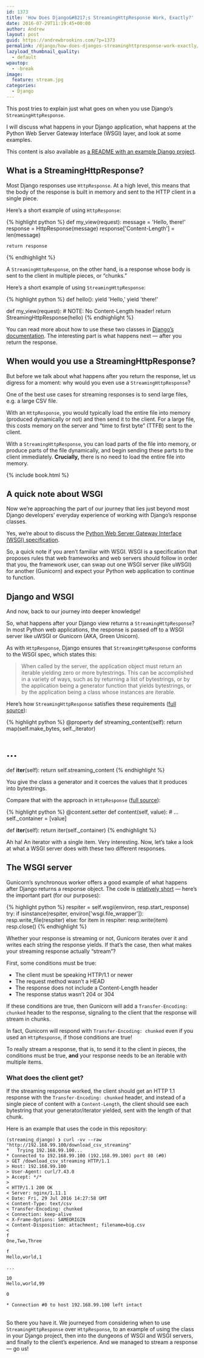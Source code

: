 ```yaml
---
id: 1373
title: 'How Does Django&#8217;s StreamingHttpResponse Work, Exactly?'
date: 2016-07-29T11:19:45+00:00
author: Andrew
layout: post
guid: https://andrewbrookins.com/?p=1373
permalink: /django/how-does-djangos-streaminghttpresponse-work-exactly/
lazyload_thumbnail_quality:
  - default
wpautop:
  - -break
image:
  feature: stream.jpg
categories:
  - Django
---
```

This post tries to explain just what goes on when you use Django&#8217;s `StreamingHttpResponse`.

I will discuss what happens in your Django application, what happens at the Python Web Server Gateway Interface (WSGI) layer, and look at some examples.

This content is also available as [a README with an example Django project](https://github.com/abrookins/streaming_django).

## What is a StreamingHttpResponse?

Most Django responses use `HttpResponse`. At a high level, this means that the body of the response is built in memory and sent to the HTTP client in a single piece.

Here&#8217;s a short example of using `HttpResponse`:

{% highlight python %}
def my_view(request):
    message = 'Hello, there!'
    response =  HttpResponse(message)
    response['Content-Length'] = len(message)

    return response
{% endhighlight %}

A `StreamingHttpResponse`, on the other hand, is a response whose body is sent to the client in multiple pieces, or &#8220;chunks.&#8221;

Here&#8217;s a short example of using `StreamingHttpResponse`:

{% highlight python %}
def hello():
    yield 'Hello,'
    yield 'there!'

def my_view(request):
    # NOTE: No Content-Length header!
    return StreamingHttpResponse(hello)
{% endhighlight %}

You can read more about how to use these two classes in [Django&#8217;s documentation](https://docs.djangoproject.com/en/1.9/ref/request-response/). The interesting part is what happens next &#8212; after you return the response.

## When would you use a StreamingHttpResponse?

But before we talk about what happens after you return the response, let us digress for a moment: why would you even use a `StreamingHttpResponse`?

One of the best use cases for streaming responses is to send large files, e.g. a large CSV file.

With an `HttpResponse`, you would typically load the entire file into memory (produced dynamically or not) and then send it to the client. For a large file, this costs memory on the server and &#8220;time to first byte&#8221; (TTFB) sent to the client.

With a `StreamingHttpResponse`, you can load parts of the file into memory, or produce parts of the file dynamically, and begin sending these parts to the client immediately. **Crucially,** there is no need to load the entire file into memory.

{% include book.html %}

## A quick note about WSGI

Now we&#8217;re approaching the part of our journey that lies just beyond most Django developers&#8217; everyday experience of working with Django&#8217;s response classes.

Yes, we&#8217;re about to discuss the [Python Web Server Gateway Interface (WSGI) specification](https://www.python.org/dev/peps/pep-3333/).

So, a quick note if you aren&#8217;t familiar with WSGI. WSGI is a specification that proposes rules that web frameworks and web servers should follow in order that you, the framework user, can swap out one WSGI server (like uWSGI) for another (Gunicorn) and expect your Python web application to continue to function.

## Django and WSGI

And now, back to our journey into deeper knowledge!

So, what happens after your Django view returns a `StreamingHttpResponse`? In most Python web applications, the response is passed off to a WSGI server like uWSGI or Gunicorn (AKA, Green Unicorn).

As with `HttpResponse`, Django ensures that `StreamingHttpResponse` conforms to the WSGI spec, which states this:

> When called by the server, the application object must return an iterable yielding zero or more bytestrings. This can be accomplished in a variety of ways, such as by returning a list of bytestrings, or by the application being a generator function that yields bytestrings, or by the application being a class whose instances are iterable.

Here&#8217;s how `StreamingHttpResponse` satisfies these requirements ([full source](https://docs.djangoproject.com/en/1.9/_modules/django/http/response/#StreamingHttpResponse)):

{% highlight python %}
@property
def streaming_content(self):
    return map(self.make_bytes, self._iterator)
# ...

def __iter__(self):
    return self.streaming_content
{% endhighlight %}

You give the class a generator and it coerces the values that it produces into bytestrings.

Compare that with the approach in `HttpResponse` ([full source](https://docs.djangoproject.com/en/1.9/_modules/django/http/response/#HttpResponse)):



{% highlight python %}
@content.setter
def content(self, value):
    # ...
    self._container = [value]

def __iter__(self):
    return iter(self._container)
{% endhighlight %}

Ah ha! An iterator with a single item. Very interesting. Now, let&#8217;s take a look at what a WSGI server does with these two different responses.

## The WSGI server

Gunicorn&#8217;s synchronous worker offers a good example of what happens after Django returns a response object. The code is [relatively short](https://github.com/benoitc/gunicorn/blob/39f62ac66beaf83ceccefbfabd5e3af7735d2aff/gunicorn/workers/sync.py#L176-L183) &#8212; here&#8217;s the important part (for our purposes):

{% highlight python %}
respiter = self.wsgi(environ, resp.start_response)
try:
    if isinstance(respiter, environ['wsgi.file_wrapper']):
        resp.write_file(respiter)
    else:
        for item in respiter:
            resp.write(item)
    resp.close()
{% endhighlight %}

Whether your response is streaming or not, Gunicorn iterates over it and writes each string the response yields. If that&#8217;s the case, then what makes your streaming response actually &#8220;stream&#8221;?

First, some conditions must be true:

  * The client must be speaking HTTP/1.1 or newer
  * The request method wasn&#8217;t a HEAD
  * The response does not include a Content-Length header
  * The response status wasn&#8217;t 204 or 304

If these conditions are true, then Gunicorn will add a `Transfer-Encoding:
chunked` header to the response, signaling to the client that the response will stream in chunks.

In fact, Gunicorn will respond with `Transfer-Encoding: chunked` even if you used an `HttpResponse`, if those conditions are true!

To really stream a response, that is, to send it to the client in pieces, the conditions must be true, **and** your response needs to be an iterable with multiple items.

### What does the client get?

If the streaming response worked, the client should get an HTTP 1.1 response with the `Transfer-Encoding: chunked` header, and instead of a single piece of content with a `Content-Length`, the client should see each bytestring that your generator/iterator yielded, sent with the length of that chunk.

Here is an example that uses the code in this repository:

    (streaming_django) ❯ curl -vv --raw "http://192.168.99.100/download_csv_streaming"
    *   Trying 192.168.99.100...
    * Connected to 192.168.99.100 (192.168.99.100) port 80 (#0)
    > GET /download_csv_streaming HTTP/1.1
    > Host: 192.168.99.100
    > User-Agent: curl/7.43.0
    > Accept: */*
    >
    < HTTP/1.1 200 OK
    < Server: nginx/1.11.1
    < Date: Fri, 29 Jul 2016 14:27:58 GMT
    < Content-Type: text/csv
    < Transfer-Encoding: chunked
    < Connection: keep-alive
    < X-Frame-Options: SAMEORIGIN
    < Content-Disposition: attachment; filename=big.csv
    <
    f
    One,Two,Three

    f
    Hello,world,1

    ...

    10
    Hello,world,99

    0

    * Connection #0 to host 192.168.99.100 left intact

 <br/>So there you have it. We journeyed from considering when to use `StreamingHttpResponse` over `HttpResponse`, to an example of using the class in your Django project, then into the dungeons of WSGI and WSGI servers, and finally to the client&#8217;s experience. And we managed to stream a response &#8212; go us!
